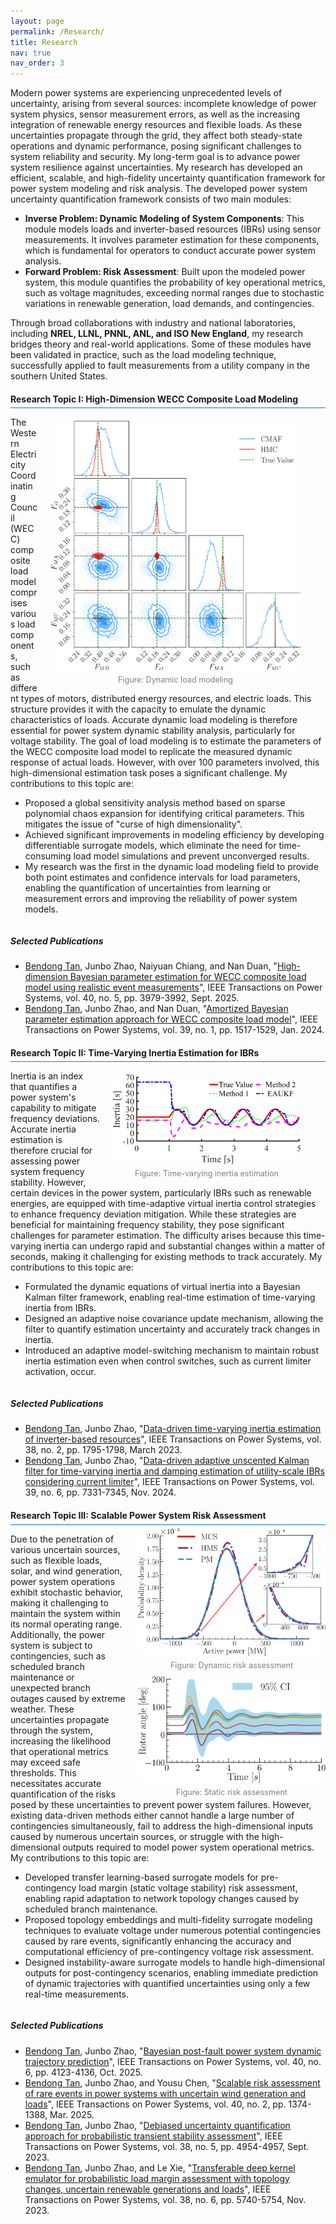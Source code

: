 ```yaml
---
layout: page
permalink: /Research/
title: Research
nav: true
nav_order: 3
---
```


<style>
/* -------------------- Highlight author's name -------------------- */
    .section-title {
    padding-bottom: 0.4em; /* Reduce space between title text and underline */
    border-bottom: 3px solid #007BFF; /* Blue thick underline */
    margin-bottom: 0.4em; /* Reduce space between underline and content */
    display: block; 
}
.author-highlight {
    font-weight: normal; /* Remove bold */
    text-decoration: underline; /* Underline the name */
}
/* -------------------- Blue line under h4 -------------------- */
h4 {
    border-bottom: 1.5px solid #007BFF; /* Blue thick underline */
    padding-bottom: 0.4em; /* Reduce space between title text and underline */
    margin-bottom: 0.4em; /* Reduce space between underline and content */
    width: 100%; 
    display: block; 
}

</style>

<div>
    <p>Modern power systems are experiencing unprecedented levels of uncertainty, arising from several sources: incomplete knowledge of power system physics, sensor measurement errors, as well as the increasing integration of renewable energy resources and flexible loads. As these uncertainties propagate through the grid, they affect both steady-state operations and dynamic performance, posing significant challenges to system reliability and security. My long-term goal is to advance power system resilience against uncertainties. My research has developed an efficient, scalable, and high-fidelity uncertainty quantification framework for power system modeling and risk analysis. The developed power system uncertainty quantification framework consists of two main modules: 
<ul>
    <li><b>Inverse Problem: Dynamic Modeling of System Components</b>: This module models loads and inverter-based resources (IBRs) using sensor measurements. It involves parameter estimation for these components, which is fundamental for operators to conduct accurate power system analysis.</li>
    <li><b>Forward Problem:  Risk Assessment</b>: Built upon the modeled power system, this module quantifies the probability of key operational metrics, such as voltage magnitudes, exceeding normal ranges due to stochastic variations in renewable generation, load demands, and contingencies.</li>
 </ul>
Through broad collaborations with industry and national laboratories, including <b>NREL, LLNL, PNNL, ANL, and ISO New England</b>, my research bridges theory and real-world applications. Some of these modules have been validated in practice, such as the load modeling technique, successfully applied to fault measurements from a utility company in the southern United States.</p>
<ul> </ul>
    
 <h4>Research Topic I: High-Dimension WECC Composite Load Modeling</h4>

<!-- Float image on the right -->
<figure style="float: right; margin-left: 20px; width: 400px; text-align: center;">
  <!-- Image -->
  <img src="/assets/img/corner_comparison_noise.png" alt="Figure: Dynamic load modeling" width="400">
  <!-- Caption under the image -->
  <figcaption style="font-size: 0.9em; color: gray; margin-top: 5px;">
    Figure: Dynamic load modeling
  </figcaption>
</figure>


<!-- Text content (will automatically wrap below the image if too long) -->
<p>
  The Western Electricity Coordinating Council (WECC) composite load model comprises various load components, such as different types of motors, distributed energy resources, and electric loads. This structure provides it with the capacity to emulate the dynamic characteristics of loads. Accurate dynamic load modeling is therefore essential for power system dynamic stability analysis, particularly for voltage stability. The goal of load modeling is to estimate the parameters of the WECC composite load model to replicate the measured dynamic response of actual loads. However, with over 100 parameters involved, this high-dimensional estimation task poses a significant challenge. My contributions to this topic are:
</p>
<ul>
  <li>Proposed a global sensitivity analysis method based on sparse polynomial chaos expansion for identifying critical parameters. This mitigates the issue of "curse of high dimensionality".</li>
  <li>Achieved significant improvements in modeling efficiency by developing differentiable surrogate models, which eliminate the need for time-consuming load model simulations and prevent unconverged results.</li>
  <li>My research was the first in the dynamic load modeling field to provide both point estimates and confidence intervals for load parameters, enabling the quantification of uncertainties from learning or measurement errors and improving the reliability of power system models.</li>
</ul>

<!-- Clear float so that publications start below the image -->
<div style="clear: both;"></div>

<!-- Publications section -->
<h5>Selected Publications</h5>
<ul>
  <li>
    <span class="author-highlight">Bendong Tan</span>, Junbo Zhao, Naiyuan Chiang, and Nan Duan, 
    "<a href="https://ieeexplore.ieee.org/document/10892022">High-dimension Bayesian parameter estimation for WECC composite load model using realistic event measurements</a>", 
    <span class="journal-name">IEEE Transactions on Power Systems</span>, vol. 40, no. 5, pp. 3979-3992, Sept. 2025.
  </li>
  <li>
    <span class="author-highlight">Bendong Tan</span>, Junbo Zhao, and Nan Duan, 
    "<a href="https://ieeexplore.ieee.org/document/10056325">Amortized Bayesian parameter estimation approach for WECC composite load model</a>", 
    <span class="journal-name">IEEE Transactions on Power Systems</span>, vol. 39, no. 1, pp. 1517-1529, Jan. 2024.
  </li>
</ul>

<h4>Research Topic II: Time-Varying Inertia Estimation for IBRs</h4>

<!-- Float image on the right -->
<figure style="float: right; margin-left: 20px; width: 300px; text-align: center;">
  <!-- Image -->
  <img src="/assets/img/Scenario_4_cropped.png" alt="Figure: Time-varying inertia estimation" width="300">
  <!-- Caption under the image -->
  <figcaption style="font-size: 0.9em; color: gray; margin-top: 5px;">
    Figure: Time-varying inertia estimation
  </figcaption>
</figure>


<!-- Text content (will wrap below image if too long) -->
<p>
  Inertia is an index that quantifies a power system's capability to mitigate frequency deviations. Accurate inertia estimation is therefore crucial for assessing power system frequency stability. However, certain devices in the power system, particularly IBRs such as renewable energies, are equipped with time-adaptive virtual inertia control strategies to enhance frequency deviation mitigation. While these strategies are beneficial for maintaining frequency stability, they pose significant challenges for parameter estimation. The difficulty arises because this time-varying inertia can undergo rapid and substantial changes within a matter of seconds, making it challenging for existing methods to track accurately. My contributions to this topic are:
</p>
<ul>
  <li>Formulated the dynamic equations of virtual inertia into a Bayesian Kalman filter framework, enabling real-time estimation of time-varying inertia from IBRs.</li>
  <li>Designed an adaptive noise covariance update mechanism, allowing the filter to quantify estimation uncertainty and accurately track changes in inertia.</li>
  <li>Introduced an adaptive model-switching mechanism to maintain robust inertia estimation even when control switches, such as current limiter activation, occur.</li>
</ul>

<!-- Clear float so that publications start below the image -->
<div style="clear: both;"></div>

<!-- Publications section -->
<h5>Selected Publications</h5>
<ul>
  <li>
    <span class="author-highlight">Bendong Tan</span>, Junbo Zhao, 
    "<a href="https://ieeexplore.ieee.org/document/9990924">Data-driven time-varying inertia estimation of inverter-based resources</a>", 
    <span class="journal-name">IEEE Transactions on Power Systems</span>, vol. 38, no. 2, pp. 1795-1798, March 2023.
  </li>
  <li>
    <span class="author-highlight">Bendong Tan</span>, Junbo Zhao, 
    "<a href="https://ieeexplore.ieee.org/document/10477536">Data-driven adaptive unscented Kalman filter for time-varying inertia and damping estimation of utility-scale IBRs considering current limiter</a>", 
    <span class="journal-name">IEEE Transactions on Power Systems</span>, vol. 39, no. 6, pp. 7331-7345, Nov. 2024.
  </li>
</ul>


<h4>Research Topic III: Scalable Power System Risk Assessment</h4>

<!-- Float images on the right -->
<div style="float: right; margin-left: 20px; display: flex; flex-direction: column; gap: 10px; align-items: center;">

  <!-- First image with caption -->
  <figure style="width: 300px; margin: 0; text-align: center;">
    <img src="/assets/img/pdf_EU1354_0.4_mixed-cropped.png" alt="Figure: Dynamic risk assessment" width="300">
    <figcaption style="font-size: 0.9em; color: gray; margin-top: 5px;">
      Figure: Dynamic risk assessment
    </figcaption>
  </figure>

  <!-- Second image with caption -->
  <figure style="width: 300px; margin: 0; text-align: center;">
    <img src="/assets/img/stable_angle_all_predicted.png" alt="Figure: Static risk assessment" width="300">
    <figcaption style="font-size: 0.9em; color: gray; margin-top: 5px;">
      Figure: Static risk assessment
    </figcaption>
  </figure>

</div>




<!-- Text content -->
<p>
  Due to the penetration of various uncertain sources, such as flexible loads, solar, and wind generation, power system operations exhibit stochastic behavior, making it challenging to maintain the system within its normal operating range. Additionally, the power system is subject to contingencies, such as scheduled branch maintenance or unexpected branch outages caused by extreme weather. These uncertainties propagate through the system, increasing the likelihood that operational metrics may exceed safe thresholds. This necessitates accurate quantification of the risks posed by these uncertainties to prevent power system failures. However, existing data-driven methods either cannot handle a large number of contingencies simultaneously, fail to address the high-dimensional inputs caused by numerous uncertain sources, or struggle with the high-dimensional outputs required to model power system operational metrics. My contributions to this topic are:
</p>

<ul>
  <li>Developed transfer learning-based surrogate models for pre-contingency load margin (static voltage stability) risk assessment, enabling rapid adaptation to network topology changes caused by scheduled branch maintenance.</li>
  <li>Proposed topology embeddings and multi-fidelity surrogate modeling techniques to evaluate voltage under numerous potential contingencies caused by rare events, significantly enhancing the accuracy and computational efficiency of pre-contingency voltage risk assessment.</li>
  <li>Designed instability-aware surrogate models to handle high-dimensional outputs for post-contingency scenarios, enabling immediate prediction of dynamic trajectories with quantified uncertainties using only a few real-time measurements.</li>
</ul>

<!-- Clear float so that publications start below the images -->
<div style="clear: both;"></div>

<!-- Publications section -->
<h5>Selected Publications</h5>
<ul>
  <li>
    <span class="author-highlight">Bendong Tan</span>, Junbo Zhao, 
    "<a href="https://ieeexplore.ieee.org/document/10854889">Bayesian post-fault power system dynamic trajectory prediction</a>", 
    <span class="journal-name">IEEE Transactions on Power Systems</span>, vol. 40, no. 6, pp. 4123-4136, Oct. 2025.
  </li>
  <li>
    <span class="author-highlight">Bendong Tan</span>, Junbo Zhao, and Yousu Chen, 
    "<a href="https://ieeexplore.ieee.org/document/10614750">Scalable risk assessment of rare events in power systems with uncertain wind generation and loads</a>", 
    <span class="journal-name">IEEE Transactions on Power Systems</span>, vol. 40, no. 2, pp. 1374-1388, Mar. 2025.
  </li>
  <li>
    <span class="author-highlight">Bendong Tan</span>, Junbo Zhao, 
    "<a href="https://ieeexplore.ieee.org/document/10124366">Debiased uncertainty quantification approach for probabilistic transient stability assessment</a>", 
    <span class="journal-name">IEEE Transactions on Power Systems</span>, vol. 38, no. 5, pp. 4954-4957, Sept. 2023.
  </li>
  <li>
    <span class="author-highlight">Bendong Tan</span>, Junbo Zhao, and Le Xie, 
    "<a href="https://ieeexplore.ieee.org/document/9996972">Transferable deep kernel emulator for probabilistic load margin assessment with topology changes, uncertain renewable generations and loads</a>", 
    <span class="journal-name">IEEE Transactions on Power Systems</span>, vol. 38, no. 6, pp. 5740-5754, Nov. 2023.
  </li>
</ul>




</div>
